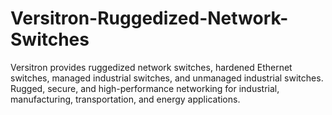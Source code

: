 # Versitron-Ruggedized-Network-Switches
Versitron provides ruggedized network switches, hardened Ethernet switches, managed industrial switches, and unmanaged industrial switches. Rugged, secure, and high-performance networking for industrial, manufacturing, transportation, and energy applications.
